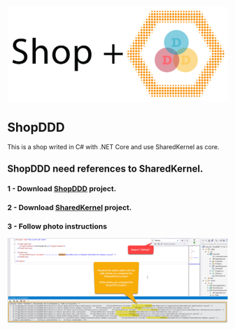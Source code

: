 <!-- PROJECT LOGO -->
<br />
<p align="center">
    <img src="Docs/Images/Icon_ShopDDD.png" alt="Logo">
</p>

# ShopDDD
This is a shop writed in C# with .NET Core and use SharedKernel as core.

## ShopDDD need references to SharedKernel.
### 1 - Download [ShopDDD](https://github.com/alvarosinmarca/ShopDDD-Back) project.
### 2 - Download [SharedKernel](https://github.com/pipoburgos/SharedKernel) project.
### 3 - Follow photo instructions
![Routes to change](./Docs/Images/ReferencesToSharedKernel.png)
